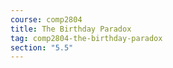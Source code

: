 ```yaml
---
course: comp2804
title: The Birthday Paradox
tag: comp2804-the-birthday-paradox
section: "5.5"
---
```

